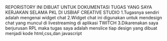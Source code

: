 REPORISTORY INI DIBUAT UNTUK DOKUMENTASI TUGAS YANG SAYA KERJAKAN SELAMA PKL DI USBIAF CREATIVE STUDIO
1.Tugasnya sendiri adalah mengenai widget chat
2.Widget chat ini digunakan untuk mendesign chat yang muncul di livestreaming di aplikasi TWITCH
3.Dikarenakan saya berjurusan RPL maka tugas saya adalah menslice tiap design yang dibuat menjadi kode html,css,dan javascript
